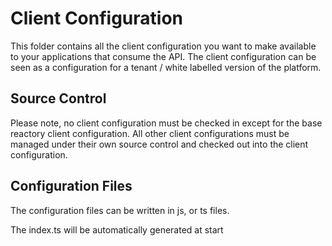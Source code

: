 # Client Configuration
This folder contains all the client configuration you want to make available to your applications that consume the API.  The client configuration can be seen as a configuration for a tenant / white labelled version of the platform.

## Source Control

Please note, no client configuration must be checked in except for the base reactory client configuration. All other client configurations must be managed under their own source control and checked out into the client configuration.

## Configuration Files
The configuration files can be written in js, or ts files.

The index.ts will be automatically generated at start